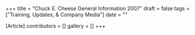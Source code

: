 +++
title = "Chuck E. Cheese General Information 2007"
draft = false
tags = ["Training, Updates, & Company Media"]
date = ""

[Article]
contributors = []
gallery = []
+++